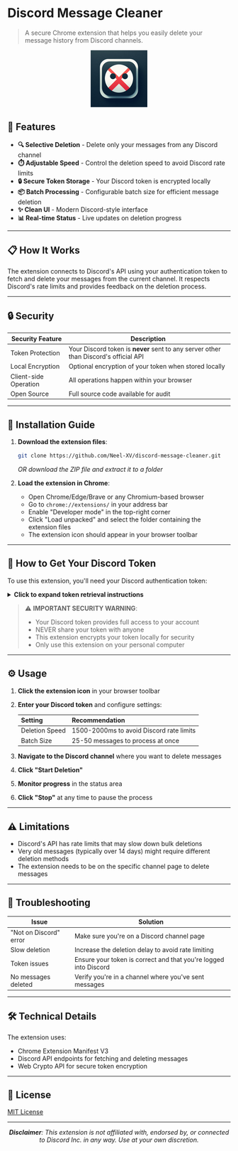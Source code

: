 # Discord Message Cleaner

> A secure Chrome extension that helps you easily delete your message history from Discord channels.

<div align="center">
  <img src="https://github.com/Neel-XV/discord-message-cleaner/raw/main/icons/icon128.png" alt="Discord Message Cleaner Logo" width="128">
</div>

## 🌟 Features

- **🔍 Selective Deletion** - Delete only your messages from any Discord channel
- **⏱️ Adjustable Speed** - Control the deletion speed to avoid Discord rate limits
- **🔒 Secure Token Storage** - Your Discord token is encrypted locally
- **📦 Batch Processing** - Configurable batch size for efficient message deletion
- **✨ Clean UI** - Modern Discord-style interface
- **📊 Real-time Status** - Live updates on deletion progress

---

## 📋 How It Works

The extension connects to Discord's API using your authentication token to fetch and delete your messages from the current channel. It respects Discord's rate limits and provides feedback on the deletion process.

---

## 🔒 Security

| Security Feature | Description |
|------------------|-------------|
| Token Protection | Your Discord token is **never** sent to any server other than Discord's official API |
| Local Encryption | Optional encryption of your token when stored locally |
| Client-side Operation | All operations happen within your browser |
| Open Source | Full source code available for audit |

---

## 🚀 Installation Guide

1. **Download the extension files**:
   ```bash
   git clone https://github.com/Neel-XV/discord-message-cleaner.git
   ```
   *OR download the ZIP file and extract it to a folder*

2. **Load the extension in Chrome**:
   - Open Chrome/Edge/Brave or any Chromium-based browser
   - Go to `chrome://extensions/` in your address bar
   - Enable "Developer mode" in the top-right corner
   - Click "Load unpacked" and select the folder containing the extension files
   - The extension icon should appear in your browser toolbar



---

## 🔑 How to Get Your Discord Token

To use this extension, you'll need your Discord authentication token:

<details>
<summary><b>Click to expand token retrieval instructions</b></summary>

1. **Open Discord** in your web browser (https://discord.com/app)
2. **Open the browser console** by pressing:
   - `F12` or `Ctrl + Shift + I` (Windows/Linux)
   - `Cmd + Option + I` (Mac)
3. **Go to the Network tab**
4. **Filter the requests** by typing "api" or selecting "Fetch/XHR"
5. **Click on a Discord channel** to generate some network requests
6. **Find a non-error request** (look for a 200 status code)
7. **Click on the request** and go to the "Headers" tab
8. **Find "authorization"** under the "Request Headers" section
9. **Copy the token** (it's a long string of characters)

</details>

> ⚠️ **IMPORTANT SECURITY WARNING**:
> - Your Discord token provides full access to your account
> - NEVER share your token with anyone
> - This extension encrypts your token locally for security
> - Only use this extension on your personal computer

---

## ⚙️ Usage

1. **Click the extension icon** in your browser toolbar
2. **Enter your Discord token** and configure settings:

   | Setting | Recommendation |
   |---------|----------------|
   | Deletion Speed | 1500-2000ms to avoid Discord rate limits |
   | Batch Size | 25-50 messages to process at once |

3. **Navigate to the Discord channel** where you want to delete messages
4. **Click "Start Deletion"**
5. **Monitor progress** in the status area
6. **Click "Stop"** at any time to pause the process

---

## ⚠️ Limitations

- Discord's API has rate limits that may slow down bulk deletions
- Very old messages (typically over 14 days) might require different deletion methods
- The extension needs to be on the specific channel page to delete messages

---

## 🔧 Troubleshooting

| Issue | Solution |
|-------|----------|
| "Not on Discord" error | Make sure you're on a Discord channel page |
| Slow deletion | Increase the deletion delay to avoid rate limiting |
| Token issues | Ensure your token is correct and that you're logged into Discord |
| No messages deleted | Verify you're in a channel where you've sent messages |

---

## 🛠️ Technical Details

The extension uses:
- Chrome Extension Manifest V3
- Discord API endpoints for fetching and deleting messages
- Web Crypto API for secure token encryption

---

## 📝 License

[MIT License](LICENSE)

---

<div align="center">
  <i>
    <b>Disclaimer</b>: This extension is not affiliated with, endorsed by, or connected to Discord Inc. in any way. Use at your own discretion.
  </i>
</div>